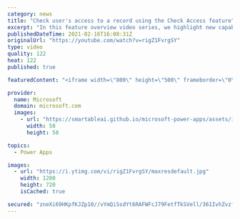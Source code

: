 ```yaml
---
category: news
title: "Check user's access to a record using the Check Access feature"
excerpt: "In this feature overview video series, we highlight new capabilities included in the latest update to Microsoft Power Apps.  This featured product update to Power Apps highlights check access, a new record level security feature admins can use to check and assign security roles.  Get the most out of"
publishedDateTime: 2021-02-16T16:08:31Z
originalUrl: "https://youtube.com/watch?v=rigZ1FvrgSY"
type: video
quality: 122
heat: 122
published: true

featuredContent: "<iframe width=\"800\" height=\"500\" frameborder=\"0\" src=\"https://www.youtube.com/embed/rigZ1FvrgSY\" allow=\"accelerometer; autoplay; encrypted-media; gyroscope; picture-in-picture\" allowfullscreen></iframe>"

provider:
  name: Microsoft
  domain: microsoft.com
  images:
    - url: "https://smartableai.github.io/microsoft-power-apps/assets/images/organizations/microsoft.com-50x50.jpg"
      width: 50
      height: 50

topics:
  - Power Apps

images:
  - url: "https://i.ytimg.com/vi/rigZ1FvrgSY/maxresdefault.jpg"
    width: 1280
    height: 720
    isCached: true

secured: "zneXi69HKpfKJZp10//vYmQiSsdYt6RAFWFcJ79FetfTkSVell/361IvhZvzfjq3nqwMXENNQJ7DZ9ym8lrZC1Bml2I4h9bFdsGt/DFis1M/LL/Wv+Jwpv/o3sGn+0wf6EmUqIgtZkF+56FWxrgdM1P5ugZHeV1KdhtAAlNnkx9QfnzCetNzZYtB1DYWJIFk5TfGqj8O3oE0Z5sGd/YrdXtJ2lfXy1kmGuLHd90LYQ/VfloFmnU3+X+vO3Xu2eBxt+wnKxPJjF+O44b2bDynLuLWWpgv12GWoa4emclVWLtrDVpmk2f5V2/o3fZXWtNXLA/88zpy6ylqE/iOhzfd1HkL13C5bsoNHInhm5FyVWJICvBtaD782SmBzq514qQEhS3XBgMAXm+xQQO9d7UeJZLrT7UiKZCyHkLzTQ8zhOA=;C1/BKZyOQ0qRyxFzMy8Caw=="
---
```


